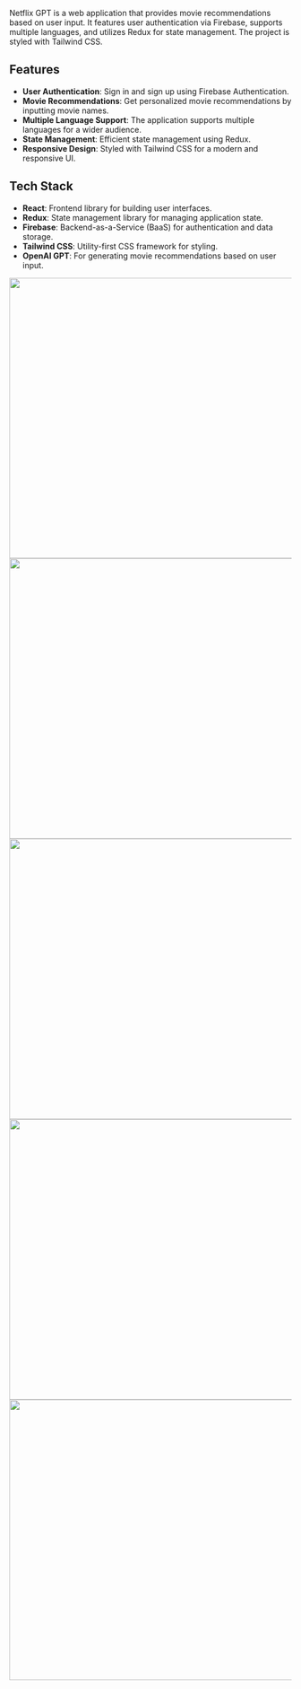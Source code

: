 Netflix GPT is a web application that provides movie recommendations based on user input. It features user authentication via Firebase, supports multiple languages, and utilizes Redux for state management. The project is styled with Tailwind CSS.

## Features

- **User Authentication**: Sign in and sign up using Firebase Authentication.
- **Movie Recommendations**: Get personalized movie recommendations by inputting movie names.
- **Multiple Language Support**: The application supports multiple languages for a wider audience.
- **State Management**: Efficient state management using Redux.
- **Responsive Design**: Styled with Tailwind CSS for a modern and responsive UI.

## Tech Stack

- **React**: Frontend library for building user interfaces.
- **Redux**: State management library for managing application state.
- **Firebase**: Backend-as-a-Service (BaaS) for authentication and data storage.
- **Tailwind CSS**: Utility-first CSS framework for styling.
- **OpenAI GPT**: For generating movie recommendations based on user input.

<img src="https://github.com/Rajatg180/NetflixGPT/assets/100464536/4205dcf5-8907-42cf-bea5-ce3881089ffd"  width="800" height="500">


<img src="https://github.com/Rajatg180/NetflixGPT/assets/100464536/0f38bba7-46a2-4ba3-8e2b-3bd76e291b8a"  width="800" height="500">


<img src="https://github.com/Rajatg180/NetflixGPT/assets/100464536/52f9fab8-5a54-47a4-9d40-df59118c15c5"  width="800" height="500">


<img src="https://github.com/Rajatg180/NetflixGPT/assets/100464536/22f1c9f5-43dd-4632-a236-886f1b672f99"  width="800" height="500">


<img src="https://github.com/Rajatg180/NetflixGPT/assets/100464536/53bba770-eb4c-4f5d-9027-47d2bf7d90be"  width="800" height="500">
